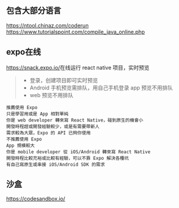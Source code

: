 ## 包含大部分语言

<https://ntool.chinaz.com/coderun>  
<https://www.tutorialspoint.com/compile_java_online.php>

## expo在线
<https://snack.expo.io/>在线运行 react native 项目，实时预览  

> - 登录，创建项目即可实时预览
> - Android 手机预览需排队，用自己手机登录 app 预览不用排队
> - web 预览不用排队
```
推薦使用 Expo
只是學習用或是 App 相對單純
你是 web developer 轉來寫 React Native，碰到原生的機會小
開發時程趕或開發經驗較少，或是有需要帶新人
需求較為大眾，Expo 的 API 已夠你使用
不推薦使用 Expo
App 規模較大
你是 mobile developer 從 iOS/Android 轉來寫 React Native
開發時程比較充裕或比較有經驗，可以不靠 Expo 解決各種坑
有自己寫原生或串接 iOS/Android SDK 的需求
```
## 沙盒

<https://codesandbox.io/>
